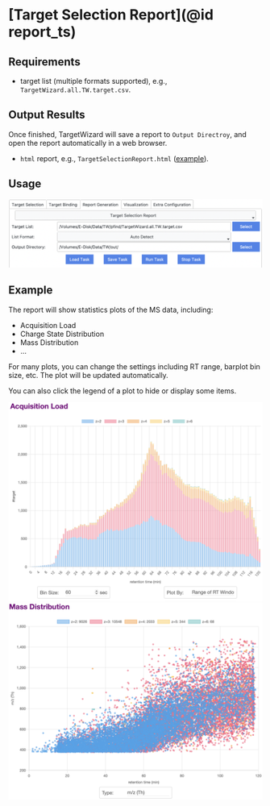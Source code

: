 # [Target Selection Report](@id report_ts)

## Requirements
- target list (multiple formats supported), e.g., `TargetWizard.all.TW.target.csv`.

## Output Results
Once finished, TargetWizard will save a report to `Output Directroy`, and open the report automatically in a web browser.
- `html` report, e.g., `TargetSelectionReport.html` ([example](../../assets/report/TargetSelectionReport.html)).

## Usage
![Target Selection Report](../../assets/report/TargetSelectionReport.png)

## Example
The report will show statistics plots of the MS data, including:
- Acquisition Load
- Charge State Distribution
- Mass Distribution
- …

For many plots, you can change the settings including RT range, barplot bin size, etc.
The plot will be updated automatically.

You can also click the legend of a plot to hide or display some items.

![Acquisition Load](../../assets/report/TargetSelectionReport_AL.png)
![Mass Distribution](../../assets/report/TargetSelectionReport_MD.png)
